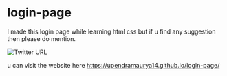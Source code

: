 # login-page
I made this login page while learning html css 
but if u find any suggestion then please do mention.

<img alt="Twitter URL" src="https://img.shields.io/twitter/url?style=social&url=https%3A%2F%2Ftwitter.com%2F_UpendraMaurya" href="https://twitter.com/_UpendraMaurya">


u can visit the website here 
https://upendramaurya14.github.io/login-page/